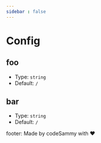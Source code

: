 ```yaml
---
sidebar : false
---
```


# Config

## foo

- Type: `string`
- Default: `/`

## bar

- Type: `string`
- Default: `/`

footer: Made by codeSammy with ❤️
